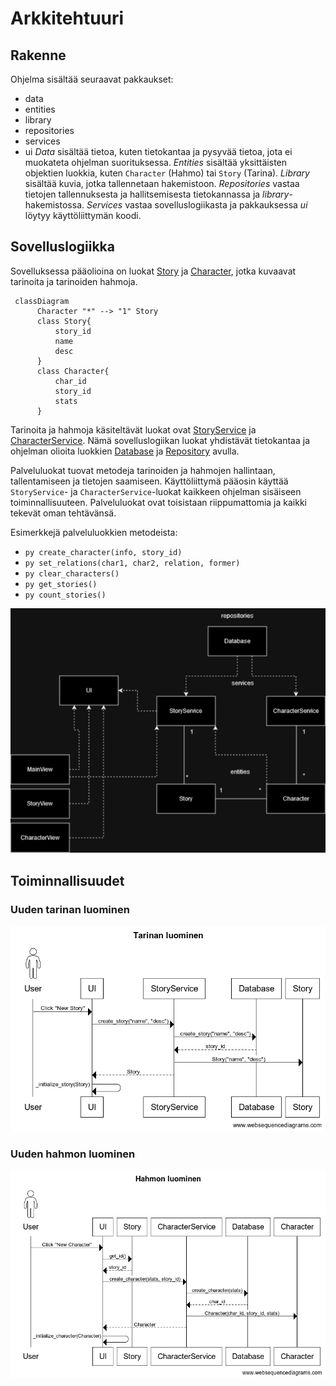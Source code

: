 # Arkkitehtuuri

## Rakenne

Ohjelma sisältää seuraavat pakkaukset:
- data
- entities
- library
- repositories
- services
- ui
*Data* sisältää tietoa, kuten tietokantaa ja pysyvää tietoa, jota ei muokateta ohjelman suorituksessa. *Entities* sisältää yksittäisten objektien luokkia, kuten ```Character``` (Hahmo) tai ```Story``` (Tarina). *Library* sisältää kuvia, jotka tallennetaan hakemistoon. *Repositories* vastaa tietojen tallennuksesta ja hallitsemisesta tietokannassa ja *library*-hakemistossa. *Services* vastaa sovelluslogiikasta ja pakkauksessa *ui* löytyy käyttöliittymän koodi.

## Sovelluslogiikka

Sovelluksessa pääolioina on luokat [Story](https://github.com/Uxusino/ot-characters/blob/main/characters/entities/story.py) ja [Character](https://github.com/Uxusino/ot-characters/blob/main/characters/entities/character.py), jotka kuvaavat tarinoita ja tarinoiden hahmoja.

```mermaid
 classDiagram
      Character "*" --> "1" Story
      class Story{
          story_id
          name
          desc
      }
      class Character{
          char_id
          story_id
          stats
      }
```

Tarinoita ja hahmoja käsiteltävät luokat ovat [StoryService](https://github.com/Uxusino/ot-characters/blob/main/characters/services/story_service.py) ja [CharacterService](https://github.com/Uxusino/ot-characters/blob/main/characters/services/character_service.py). Nämä sovelluslogiikan luokat yhdistävät tietokantaa ja ohjelman olioita luokkien [Database](https://github.com/Uxusino/ot-characters/blob/main/characters/repositories/db_management.py) ja [Repository](https://github.com/Uxusino/ot-characters/blob/main/characters/repositories/file_management.py) avulla.

Palveluluokat tuovat metodeja tarinoiden ja hahmojen hallintaan, tallentamiseen ja tietojen saamiseen. Käyttöliittymä pääosin käyttää ```StoryService```- ja ```CharacterService```-luokat kaikkeen ohjelman sisäiseen toiminnallisuuteen. Palveluluokat ovat toisistaan riippumattomia ja kaikki tekevät oman tehtävänsä.

Esimerkkejä palveluluokkien metodeista:
- ```py create_character(info, story_id)```
- ```py set_relations(char1, char2, relation, former)```
- ```py clear_characters()```
- ```py get_stories()```
- ```py count_stories()```

![Luokkakaavio](Luokkakaavio.png)

## Toiminnallisuudet

### Uuden tarinan luominen

![Sekvenssi1](Tarinanluominen.jpg)

### Uuden hahmon luominen

![Sekvenssi2](Hahmonluominen.jpg)